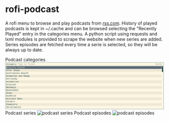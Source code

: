 # rofi-podcast
A rofi menu to browse and play podcasts from [rss.com](https://rss.com/community/).
History of played podcasts is kept in ~/.cache and can be browsed selecting the "Recently Played" entry in the categories menu.
A python script using requests and lxml modules is provided to scrape the website when new series are added.
Series episodes are fetched every time a serie is selected, so they will be always up to date.

Podcast categories
![podcast categories](https://github.com/giomatfois62/rofi-podcast/blob/main/screenshots/pocast_categories.png)
Podcast series 
![podcast series](https://github.com/giomatfois62/rofi-podcast/blob/main/screenshots/pocast_series.png)
Podcast episodes 
![podcast episodes](https://github.com/giomatfois62/rofi-podcast/blob/main/screenshots/pocast_episodes.png)
